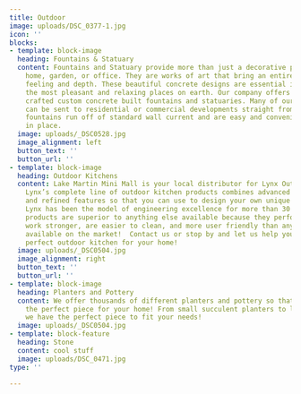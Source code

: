 ```yaml
---
title: Outdoor
image: uploads/DSC_0377-1.jpg
icon: ''
blocks:
- template: block-image
  heading: Fountains & Statuary
  content: Fountains and Statuary provide more than just a decorative piece for your
    home, garden, or office. They are works of art that bring an entire space new
    feeling and depth. These beautiful concrete designs are essential in creating
    the most pleasant and relaxing places on earth. Our company offers thousands of
    crafted custom concrete built fountains and statuaries. Many of our larger pieces
    can be sent to residential or commercial developments straight from the factories.  Our
    fountains run off of standard wall current and are easy and convenient to put
    in place.
  image: uploads/_DSC0528.jpg
  image_alignment: left
  button_text: ''
  button_url: ''
- template: block-image
  heading: Outdoor Kitchens
  content: Lake Martin Mini Mall is your local distributor for Lynx Outdoor Kitchens.
    Lynx’s complete line of outdoor kitchen products combines advanced technologies
    and refined features so that you can use to design your own unique outdoor kitchen!
    Lynx has been the model of engineering excellence for more than 30 years. These
    products are superior to anything else available because they perform better,
    work stronger, are easier to clean, and more user friendly than anything else
    available on the market!  Contact us or stop by and let us help you design the
    perfect outdoor kitchen for your home!
  image: uploads/_DSC0504.jpg
  image_alignment: right
  button_text: ''
  button_url: ''
- template: block-image
  heading: Planters and Pottery
  content: We offer thousands of different planters and pottery so that you can find
    the perfect piece for your home! From small succulent planters to large urns,
    we have the perfect piece to fit your needs!
  image: uploads/_DSC0504.jpg
- template: block-feature
  heading: Stone
  content: cool stuff
  image: uploads/DSC_0471.jpg
type: ''

---
```

